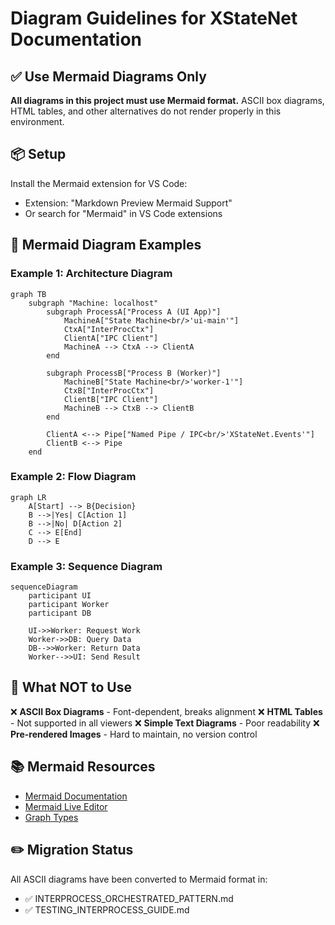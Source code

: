 # Diagram Guidelines for XStateNet Documentation

## ✅ Use Mermaid Diagrams Only

**All diagrams in this project must use Mermaid format.** ASCII box diagrams, HTML tables, and other alternatives do not render properly in this environment.

## 📦 Setup

Install the Mermaid extension for VS Code:
- Extension: "Markdown Preview Mermaid Support"
- Or search for "Mermaid" in VS Code extensions

## 📝 Mermaid Diagram Examples

### Example 1: Architecture Diagram

```mermaid
graph TB
    subgraph "Machine: localhost"
        subgraph ProcessA["Process A (UI App)"]
            MachineA["State Machine<br/>'ui-main'"]
            CtxA["InterProcCtx"]
            ClientA["IPC Client"]
            MachineA --> CtxA --> ClientA
        end

        subgraph ProcessB["Process B (Worker)"]
            MachineB["State Machine<br/>'worker-1'"]
            CtxB["InterProcCtx"]
            ClientB["IPC Client"]
            MachineB --> CtxB --> ClientB
        end

        ClientA <--> Pipe["Named Pipe / IPC<br/>'XStateNet.Events'"]
        ClientB <--> Pipe
    end
```

### Example 2: Flow Diagram

```mermaid
graph LR
    A[Start] --> B{Decision}
    B -->|Yes| C[Action 1]
    B -->|No| D[Action 2]
    C --> E[End]
    D --> E
```

### Example 3: Sequence Diagram

```mermaid
sequenceDiagram
    participant UI
    participant Worker
    participant DB

    UI->>Worker: Request Work
    Worker->>DB: Query Data
    DB-->>Worker: Return Data
    Worker-->>UI: Send Result
```

## 🚫 What NOT to Use

❌ **ASCII Box Diagrams** - Font-dependent, breaks alignment
❌ **HTML Tables** - Not supported in all viewers
❌ **Simple Text Diagrams** - Poor readability
❌ **Pre-rendered Images** - Hard to maintain, no version control

## 📚 Mermaid Resources

- [Mermaid Documentation](https://mermaid.js.org/)
- [Mermaid Live Editor](https://mermaid.live/)
- [Graph Types](https://mermaid.js.org/intro/syntax-reference.html)

## ✏️ Migration Status

All ASCII diagrams have been converted to Mermaid format in:
- ✅ INTERPROCESS_ORCHESTRATED_PATTERN.md
- ✅ TESTING_INTERPROCESS_GUIDE.md
